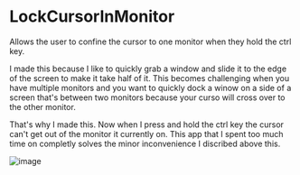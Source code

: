 # LockCursorInMonitor
Allows the user to confine the cursor to one monitor when they hold the ctrl key.

I made this because I like to quickly grab a window and slide it to the edge of the screen to make it take half of it. This becomes challenging when you have multiple monitors and you want to quickly dock a winow on a side of a screen that's between two monitors because your curso will cross over to the other monitor.

That's why I made this. Now when I press and hold the ctrl key the cursor can't get out of the monitor it currently on. This app that I spent too much time on completly solves the minor inconvenience I discribed above this.

![image](https://user-images.githubusercontent.com/31613492/109373049-04321b00-78ad-11eb-8a7e-94b1aa98f9ad.png)

